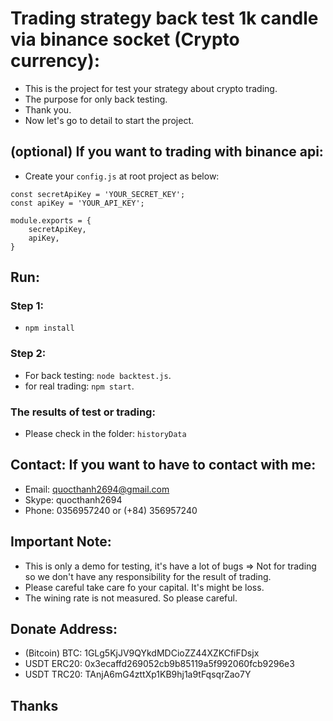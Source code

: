 # Trading strategy back test 1k candle via binance socket (Crypto currency):

- This is the project for test your strategy about crypto trading.
- The purpose for only back testing.
- Thank you.
- Now let's go to detail to start the project.

## (optional) If you want to trading with binance api:

- Create your `config.js` at root project as below:

```
const secretApiKey = 'YOUR_SECRET_KEY';
const apiKey = 'YOUR_API_KEY';

module.exports = {
    secretApiKey,
    apiKey,
}
```

## Run:

### Step 1:

- `npm install`

### Step 2:

- For back testing: `node backtest.js`.
- for real trading: `npm start`.

### The results of test or trading:

- Please check in the folder: `historyData`

## Contact: If you want to have to contact with me:

- Email: quocthanh2694@gmail.com
- Skype: quocthanh2694
- Phone: 0356957240 or (+84) 356957240

## Important Note:

- This is only a demo for testing, it's have a lot of bugs => Not for trading so we don't have any responsibility for the result of trading.
- Please careful take care fo your capital. It's might be loss.
- The wining rate is not measured. So please careful.

## Donate Address:

- (Bitcoin) BTC: 1GLg5KjJV9QYkdMDCioZZ44XZKCfiFDsjx
- USDT ERC20: 0x3ecaffd269052cb9b85119a5f992060fcb9296e3
- USDT TRC20: TAnjA6mG4zttXp1KB9hj1a9tFqsqrZao7Y

## Thanks
